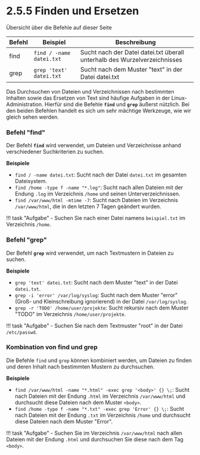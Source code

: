 # 2.5.5 Finden und Ersetzen

Übersicht über die Befehle auf dieser Seite

| Befehl | Beispiel | Beschreibung |
|--------|----------|--------------|
| find   | `find / -name datei.txt` | Sucht nach der Datei datei.txt überall unterhalb des Wurzelverzeichnisses |
| grep   | `grep 'text' datei.txt` | Sucht nach dem Muster "text" in der Datei datei.txt |

Das Durchsuchen von Dateien und Verzeichnissen nach bestimmten Inhalten sowie das Ersetzen von Text sind häufige Aufgaben in der Linux-Administration. Hierfür sind die Befehle **`find`** und **`grep`** äußerst nützlich. Bei den beiden Befehlen handelt es sich um sehr mächtige Werkzeuge, wie wir gleich sehen werden.

### Befehl "**find**"

Der Befehl **`find`** wird verwendet, um Dateien und Verzeichnisse anhand verschiedener Suchkriterien zu suchen.

**Beispiele**

- `find / -name datei.txt`: Sucht nach der Datei `datei.txt` im gesamten Dateisystem.
- `find /home -type f -name "*.log"`: Sucht nach allen Dateien mit der Endung `.log` im Verzeichnis `/home` und seinen Unterverzeichnissen.
- `find /var/www/html -mtime -7`: Sucht nach Dateien im Verzeichnis `/var/www/html`, die in den letzten 7 Tagen geändert wurden.

!!! task "Aufgabe"
    - Suchen Sie nach einer Datei namens `beispiel.txt` im Verzeichnis `/home`.

### Befehl "**grep**"

Der Befehl **`grep`** wird verwendet, um nach Textmustern in Dateien zu suchen.

**Beispiele**

- `grep 'text' datei.txt`: Sucht nach dem Muster "text" in der Datei `datei.txt`.
- `grep -i 'error' /var/log/syslog`: Sucht nach dem Muster "error" (Groß- und Kleinschreibung ignorierend) in der Datei `/var/log/syslog`.
- `grep -r 'TODO' /home/user/projekte`: Sucht rekursiv nach dem Muster "TODO" im Verzeichnis `/home/user/projekte`.

!!! task "Aufgabe"
    - Suchen Sie nach dem Textmuster "root" in der Datei `/etc/passwd`.

### Kombination von **find** und **grep**

Die Befehle `find` und `grep` können kombiniert werden, um Dateien zu finden und deren Inhalt nach bestimmten Mustern zu durchsuchen.

**Beispiele**
- `find /var/www/html -name "*.html" -exec grep '<body>' {} \;`: Sucht nach Dateien mit der Endung `.html` im Verzeichnis `/var/www/html` und durchsucht diese Dateien nach dem Muster `<body>`.
- `find /home -type f -name "*.txt" -exec grep 'Error' {} \;`: Sucht nach Dateien mit der Endung `.txt` im Verzeichnis `/home` und durchsucht diese Dateien nach dem Muster "Error".

!!! task "Aufgabe"
    - Suchen Sie im Verzeichnis `/var/www/html` nach allen Dateien mit der Endung `.html` und durchsuchen Sie diese nach dem Tag `<body>`.


